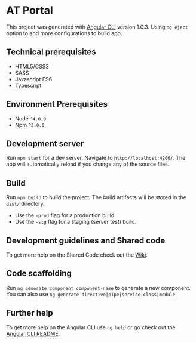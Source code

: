 # AT Portal

This project was generated with [Angular CLI](https://github.com/angular/angular-cli) version 1.0.3.
Using `ng eject` option to add more configurations to build app.

## Technical prerequisites

- HTML5/CSS3
- SASS
- Javascript ES6
- Typescript

## Environment Prerequisites

- Node `^4.0.0`
- Npm `^3.0.0`

## Development server

Run `npm start` for a dev server. Navigate to `http://localhost:4200/`. The app will automatically reload if you change any of the source files.


## Build

Run `npm build` to build the project. The build artifacts will be stored in the `dist/` directory.
 - Use the `-prod` flag for a production build
 - Use the `-stg` flag for a staging (server test) build.


## Development guidelines and Shared code

To get more help on the Shared Code check out the [Wiki](https://github.com/AsianTechInc/AT-Portal-FE/wiki).

## Code scaffolding

Run `ng generate component component-name` to generate a new component. You can also use `ng generate directive|pipe|service|class|module`.

## Further help

To get more help on the Angular CLI use `ng help` or go check out the [Angular CLI README](https://github.com/angular/angular-cli/blob/master/README.md).
